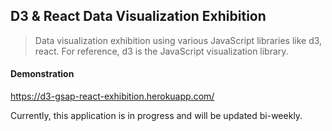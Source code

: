 ## D3 & React Data Visualization Exhibition

> Data visualization exhibition using various JavaScript libraries like d3, react. For reference, d3 is the JavaScript visualization library.

#### Demonstration 

https://d3-gsap-react-exhibition.herokuapp.com/


Currently, this application is in progress and will be updated bi-weekly.
